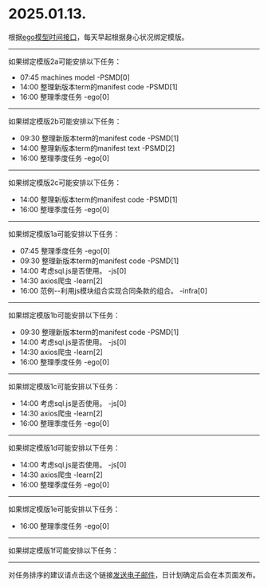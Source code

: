 # 2025.01.13.

根据[ego模型时间接口](https://gitee.com/hyg/blog/blob/master/timeflow.md)，每天早起根据身心状况绑定模版。

---
如果绑定模版2a可能安排以下任务：

- 07:45	machines model -PSMD[0]
- 14:00	整理新版本term的manifest code -PSMD[1]
- 16:00	整理季度任务 -ego[0]

---
如果绑定模版2b可能安排以下任务：

- 09:30	整理新版本term的manifest code -PSMD[1]
- 14:00	整理新版本term的manifest text -PSMD[2]
- 16:00	整理季度任务 -ego[0]

---
如果绑定模版2c可能安排以下任务：

- 14:00	整理新版本term的manifest code -PSMD[1]
- 16:00	整理季度任务 -ego[0]

---
如果绑定模版1a可能安排以下任务：

- 07:45	整理季度任务 -ego[0]
- 09:30	整理新版本term的manifest code -PSMD[1]
- 14:00	考虑sql.js是否使用。 -js[0]
- 14:30	axios爬虫 -learn[2]
- 16:00	范例--利用js模块组合实现合同条款的组合。 -infra[0]

---
如果绑定模版1b可能安排以下任务：

- 09:30	整理新版本term的manifest code -PSMD[1]
- 14:00	考虑sql.js是否使用。 -js[0]
- 14:30	axios爬虫 -learn[2]
- 16:00	整理季度任务 -ego[0]

---
如果绑定模版1c可能安排以下任务：

- 14:00	考虑sql.js是否使用。 -js[0]
- 14:30	axios爬虫 -learn[2]
- 16:00	整理季度任务 -ego[0]

---
如果绑定模版1d可能安排以下任务：

- 14:00	考虑sql.js是否使用。 -js[0]
- 14:30	axios爬虫 -learn[2]
- 16:00	整理季度任务 -ego[0]

---
如果绑定模版1e可能安排以下任务：

- 16:00	整理季度任务 -ego[0]

---
如果绑定模版1f可能安排以下任务：


---
对任务排序的建议请点击这个链接<a href="mailto:huangyg@mars22.com?subject=关于2025.01.13.任务排序的建议&body=date: 2025.01.13.%0D%0Afile: ../../blog/release/time/d.20250113.md%0D%0A---请勿修改邮件主题及以上内容---%0D%0A">发送电子邮件</a>，日计划确定后会在本页面发布。